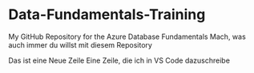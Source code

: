 # Data-Fundamentals-Training
My GitHub Repository for the Azure Database Fundamentals
Mach, was auch immer du willst mit diesem Repository

Das ist eine Neue Zeile
Eine Zeile, die ich in VS Code dazuschreibe
